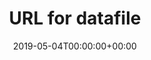 ---
title: 'URL for datafile'
field: 'cg.identifier.dataurl'
slug: 'cg-identifier-dataurl'
description: 'A URL for any associated data file(s), in a repository for example.'
required: False
date: '2019-05-04T00:00:00+00:00'
---